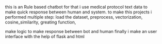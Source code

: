 this is an Rule based chatbot for that i use medical protocol text data to make quick response between human and system.
to make this projects i performed multiple step:
load the dataset,
preprocess,
vectorization,
cosine_similarity,
greating function,

make logic to make response between bot and human
finally i make an user interface with the help of flask and html
